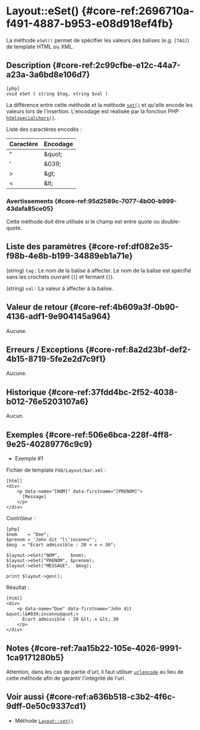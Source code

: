 # Layout::eSet()  {#core-ref:2696710a-f491-4887-b953-e08d918ef4fb}

<div markdown="1" class="short-description">

La méthode `eSet()` permet de spécifier les valeurs des balises (e.g. `[TAG]`)
de template HTML ou XML.

</div>

## Description  {#core-ref:2c99cfbe-e12c-44a7-a23a-3a6bd8e106d7}

    [php]
    void eSet ( string $tag, string $val )

La différence entre cette méthode et la méthode [`set()`][set] et qu'elle encode
les valeurs lors de l'insertion. L'encodage est réalisée par la 
fonction PHP [`htmlspecialchars()`][htmlspecialchars].

Liste des caractères encodés :

| Caractère |  Encodage  |
| --------- | ---------- |
| "         | &amp;quot; |
| '         | &amp;039;  |
| &gt;      | &amp;gt;   |
| &lt;      | &amp;lt;   |

### Avertissements  {#core-ref:95d2589c-7077-4b00-b999-43dafa85ce05}

Cette méthode doit être utilisée si le champ est entre quote ou double-quote.

## Liste des paramètres  {#core-ref:df082e35-f98b-4e8b-b199-34889eb1a71e}

(string) `tag`
:   Le nom de la balise à affecter. Le nom de la balise est spécifié sans les
    crochets ouvrant (`[`) et fermant (`]`).

(string) `val`
:    La valeur à affecter à la balise.

## Valeur de retour  {#core-ref:4b609a3f-0b90-4136-adf1-9e904145a964}

Aucune.

## Erreurs / Exceptions  {#core-ref:8a2d23bf-def2-4b15-8719-5fe2e2d7c9f1}

Aucune.

## Historique  {#core-ref:37fdd4bc-2f52-4038-b012-76e5203107a6}

Aucun.

## Exemples  {#core-ref:506e6bca-228f-4ff8-9e25-40289776c9c9}

- Exemple #1

Fichier de template `FOO/Layout/bar.xml` :

    [html]
    <div>
        <p data-name="[NOM]" data-firstname="[PRENOM]">
          [Message]
        </p>
    </div>

Contrôleur :

    [php]
    $nom    = "Doe";
    $prenom = 'John dit "l\'inconnu"';
    $msg  = "Écart admissible : 20 < x < 30";
    
    $layout->eSet("NOM",    $nom);
    $layout->eSet("PRENOM", $prenom);
    $layout->eSet("MESSAGE",  $msg);
    
    print $layout->gen();

Résultat :

    [html]
    <div>
        <p data-name="Doe" data-firstname="John dit &quot;l&#039;inconnu&quot;>
          Écart admissible : 20 &lt; x &lt; 30
        </p>
    </div>

## Notes  {#core-ref:7aa15b22-105e-4026-9991-1ca9171280b5}

Attention, dans les cas de partie d'url, il faut utiliser [`urlencode`][urlencode] au lieu de
cette méthode afin de garantir l'intégrité de l'url.

## Voir aussi  {#core-ref:a636b518-c3b2-4f6c-9dff-0e50c9337cd1}

- Méthode [`Layout::set()`][set]

<!-- links -->
[setBlockData]: #core-ref:fb8a6d38-0bc7-469b-97d3-7cb8d6d3ea4b
[htmlspecialchars]: http://docs.php.net/manual/fr/function.htmlspecialchars.php "Définition sur php.net"
[urlencode]: http://docs.php.net/manual/fr/function.urlencode.php "Définition sur php.net"
[XSS]: http://fr.wikipedia.org/wiki/XSS "Définition sur wikipédia"
[set]:     #core-ref:812c30ed-11cb-4b59-84d2-ba10e4ab7e88